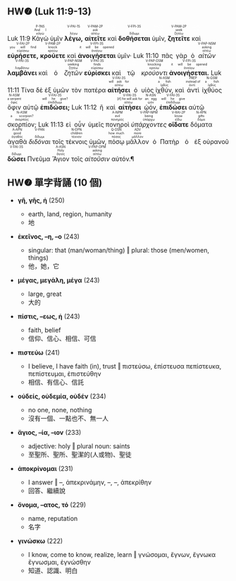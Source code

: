## HW❼ (Luk 11:9-13)
<rt>Luk 11:9</rt> <RUBY><ruby><ruby>Κἀγὼ<rt>κἀγώ</rt></ruby><rt>And I</rt></ruby><rt>P-1NS</rt></RUBY> <RUBY><ruby><ruby>ὑμῖν<rt><font color='white'>σύ</rt></ruby><rt>to you</rt></ruby><rt>P-2DP</rt></RUBY></font> <RUBY><ruby><ruby><strong>λέγω,</strong><rt>λέγω</rt></ruby><rt><font color='white'>say</font></rt></ruby><rt>V-PAI-1S</rt></RUBY> <RUBY><ruby><ruby><strong>αἰτεῖτε</strong><rt>αἰτέω</rt></ruby><rt>ask</rt></ruby><rt>V-PAM-2P</rt></RUBY> <RUBY><ruby><ruby>καὶ<rt><font color='white'>καί</rt></ruby><rt>and</rt></ruby><rt>CONJ</rt></RUBY></font> <RUBY><ruby><ruby><strong>δοθήσεται</strong><rt>δίδωμι</rt></ruby><rt><font color='white'>it will be given</font></rt></ruby><rt>V-FPI-3S</rt></RUBY> <RUBY><ruby><ruby>ὑμῖν,<rt><font color='white'>σύ</rt></ruby><rt>to you</rt></ruby><rt>P-2DP</rt></RUBY></font> <RUBY><ruby><ruby><strong>ζητεῖτε</strong><rt>ζητέω</rt></ruby><rt>seek</rt></ruby><rt>V-PAM-2P</rt></RUBY> <RUBY><ruby><ruby>καὶ<rt><font color='white'>καί</rt></ruby><rt>and</rt></ruby><rt>CONJ</rt></RUBY></font> <RUBY><ruby><ruby><strong>εὑρήσετε,</strong><rt>εὑρίσκω</rt></ruby><rt>you will find</rt></ruby><rt>V-FAI-2P</rt></RUBY> <RUBY><ruby><ruby><strong>κρούετε</strong><rt>κρούω</rt></ruby><rt>knock</rt></ruby><rt>V-PAM-2P</rt></RUBY> <RUBY><ruby><ruby>καὶ<rt><font color='white'>καί</rt></ruby><rt>and</rt></ruby><rt>CONJ</rt></RUBY></font> <RUBY><ruby><ruby><strong>ἀνοιγήσεται</strong><rt>ἀνοίγω</rt></ruby><rt>it will be opened</rt></ruby><rt>V-FPI-3S</rt></RUBY> <RUBY><ruby><ruby>ὑμῖν·<rt><font color='white'>σύ</rt></ruby><rt>to you</rt></ruby><rt>P-2DP</rt></RUBY></font> <rt>Luk 11:10</rt> <RUBY><ruby><ruby>πᾶς<rt><font color='white'>πᾶς</rt></ruby><rt>Everyone</rt></ruby><rt>A-NSM</rt></RUBY></font> <RUBY><ruby><ruby>γὰρ<rt><font color='white'>γάρ</rt></ruby><rt>for</rt></ruby><rt>CONJ</rt></RUBY></font> <RUBY><ruby><ruby>ὁ<rt><font color='white'>ὁ</rt></ruby><rt>-</rt></ruby><rt>T-NSM</rt></RUBY></font> <RUBY><ruby><ruby><em>αἰτῶν</em><rt>αἰτέω</rt></ruby><rt>asking</rt></ruby><rt>V-PAP-NSM</rt></RUBY> <RUBY><ruby><ruby><strong>λαμβάνει</strong><rt>λαμβάνω</rt></ruby><rt><font color='white'>receives</font></rt></ruby><rt>V-PAI-3S</rt></RUBY> <RUBY><ruby><ruby>καὶ<rt><font color='white'>καί</rt></ruby><rt>and</rt></ruby><rt>CONJ</rt></RUBY></font> <RUBY><ruby><ruby>ὁ<rt><font color='white'>ὁ</rt></ruby><rt>the [one]</rt></ruby><rt>T-NSM</rt></RUBY></font> <RUBY><ruby><ruby><em>ζητῶν</em><rt>ζητέω</rt></ruby><rt>seeking</rt></ruby><rt>V-PAP-NSM</rt></RUBY> <RUBY><ruby><ruby><strong>εὑρίσκει</strong><rt>εὑρίσκω</rt></ruby><rt>finds</rt></ruby><rt>V-PAI-3S</rt></RUBY> <RUBY><ruby><ruby>καὶ<rt><font color='white'>καί</rt></ruby><rt>and</rt></ruby><rt>CONJ</rt></RUBY></font> <RUBY><ruby><ruby>τῷ<rt><font color='white'>ὁ</rt></ruby><rt>to the [one]</rt></ruby><rt>T-DSM</rt></RUBY></font> <RUBY><ruby><ruby><em>κρούοντι</em><rt>κρούω</rt></ruby><rt>knocking</rt></ruby><rt>V-PAP-DSM</rt></RUBY> <RUBY><ruby><ruby><strong>ἀνοιγήσεται.</strong><rt>ἀνοίγω</rt></ruby><rt>it will be opened</rt></ruby><rt>V-FPI-3S</rt></RUBY> <rt>Luk 11:11</rt> <RUBY><ruby><ruby>Τίνα<rt><font color='white'>τίς</rt></ruby><rt>Which</rt></ruby><rt>I-ASM</rt></RUBY></font> <RUBY><ruby><ruby>δὲ<rt><font color='white'>δέ</rt></ruby><rt>now</rt></ruby><rt>CONJ</rt></RUBY></font> <RUBY><ruby><ruby>ἐξ<rt><font color='white'>ἐκ</rt></ruby><rt>of</rt></ruby><rt>PREP</rt></RUBY></font> <RUBY><ruby><ruby>ὑμῶν<rt><font color='white'>σύ</rt></ruby><rt>you</rt></ruby><rt>P-2GP</rt></RUBY></font> <RUBY><ruby><ruby>τὸν<rt><font color='white'>ὁ</rt></ruby><rt>who [is]</rt></ruby><rt>T-ASM</rt></RUBY></font> <RUBY><ruby><ruby>πατέρα<rt><font color='white'>πατήρ</rt></ruby><rt>a father</rt></ruby><rt>N-ASM</rt></RUBY></font> <RUBY><ruby><ruby><strong>αἰτήσει</strong><rt>αἰτέω</rt></ruby><rt>will ask for</rt></ruby><rt>V-FAI-3S</rt></RUBY> <RUBY><ruby><ruby>ὁ<rt><font color='white'>ὁ</rt></ruby><rt>the</rt></ruby><rt>T-NSM</rt></RUBY></font> <RUBY><ruby><ruby>υἱὸς<rt><font color='white'>υἱός</rt></ruby><rt>son</rt></ruby><rt>N-NSM</rt></RUBY></font> <RUBY><ruby><ruby>ἰχθύν,<rt>ἰχθύς</rt></ruby><rt>a fish</rt></ruby><rt>N-ASM</rt></RUBY> <RUBY><ruby><ruby>καὶ<rt><font color='white'>καί</rt></ruby><rt>and</rt></ruby><rt>CONJ</rt></RUBY></font> <RUBY><ruby><ruby>ἀντὶ<rt>ἀντί</rt></ruby><rt>instead of</rt></ruby><rt>PREP</rt></RUBY> <RUBY><ruby><ruby>ἰχθύος<rt>ἰχθύς</rt></ruby><rt>a fish</rt></ruby><rt>N-GSM</rt></RUBY> <RUBY><ruby><ruby>ὄφιν<rt>ὄφις</rt></ruby><rt>a serpent</rt></ruby><rt>N-ASM</rt></RUBY> <RUBY><ruby><ruby>αὐτῷ<rt><font color='white'>αὐτός</rt></ruby><rt>to him</rt></ruby><rt>P-DSM</rt></RUBY></font> <RUBY><ruby><ruby><strong>ἐπιδώσει;</strong><rt>ἐπιδίδωμι</rt></ruby><rt>will he give?</rt></ruby><rt>V-FAI-3S</rt></RUBY> <rt>Luk 11:12</rt> <RUBY><ruby><ruby>ἢ<rt><font color='white'>ἤ</rt></ruby><rt>Or</rt></ruby><rt>CONJ</rt></RUBY></font> <RUBY><ruby><ruby>καὶ<rt><font color='white'>καί</rt></ruby><rt>also</rt></ruby><rt>CONJ</rt></RUBY></font> <RUBY><ruby><ruby><strong>αἰτήσει</strong><rt>αἰτέω</rt></ruby><rt>[if] he will ask for</rt></ruby><rt>V-FAI-3S</rt></RUBY> <RUBY><ruby><ruby>ᾠόν,<rt>ᾠόν</rt></ruby><rt>an egg</rt></ruby><rt>N-ASN</rt></RUBY> <RUBY><ruby><ruby><strong>ἐπιδώσει</strong><rt>ἐπιδίδωμι</rt></ruby><rt>will he give</rt></ruby><rt>V-FAI-3S</rt></RUBY> <RUBY><ruby><ruby>αὐτῷ<rt><font color='white'>αὐτός</rt></ruby><rt>to him</rt></ruby><rt>P-DSM</rt></RUBY></font> <RUBY><ruby><ruby>σκορπίον;<rt>σκορπίος</rt></ruby><rt>a scorpion?</rt></ruby><rt>N-ASM</rt></RUBY> <rt>Luk 11:13</rt> <RUBY><ruby><ruby>εἰ<rt><font color='white'>εἰ</rt></ruby><rt>If</rt></ruby><rt>CONJ</rt></RUBY></font> <RUBY><ruby><ruby>οὖν<rt><font color='white'>οὖν</rt></ruby><rt>therefore</rt></ruby><rt>CONJ</rt></RUBY></font> <RUBY><ruby><ruby>ὑμεῖς<rt><font color='white'>σύ</rt></ruby><rt>you</rt></ruby><rt>P-2NP</rt></RUBY></font> <RUBY><ruby><ruby>πονηροὶ<rt>πονηρός</rt></ruby><rt>evil</rt></ruby><rt>A-NPM</rt></RUBY> <RUBY><ruby><ruby><em>ὑπάρχοντες</em><rt>ὑπάρχω</rt></ruby><rt>being</rt></ruby><rt>V-PAP-NPM</rt></RUBY> <RUBY><ruby><ruby><strong>οἴδατε</strong><rt>εἴδω</rt></ruby><rt>know</rt></ruby><rt>V-RAI-2P</rt></RUBY> <RUBY><ruby><ruby>δόματα<rt>δόμα</rt></ruby><rt>gifts</rt></ruby><rt>N-APN</rt></RUBY> <RUBY><ruby><ruby>ἀγαθὰ<rt>ἀγαθός</rt></ruby><rt>good</rt></ruby><rt>A-APN</rt></RUBY> <RUBY><ruby><ruby><em>διδόναι</em><rt>δίδωμι</rt></ruby><rt><font color='white'>to give</font></rt></ruby><rt>V-PAN</rt></RUBY> <RUBY><ruby><ruby>τοῖς<rt><font color='white'>ὁ</rt></ruby><rt>to the</rt></ruby><rt>T-DPN</rt></RUBY></font> <RUBY><ruby><ruby>τέκνοις<rt>τέκνον</rt></ruby><rt>children</rt></ruby><rt>N-DPN</rt></RUBY> <RUBY><ruby><ruby>ὑμῶν,<rt><font color='white'>σύ</rt></ruby><rt>of you</rt></ruby><rt>P-2GP</rt></RUBY></font> <RUBY><ruby><ruby>πόσῳ<rt>πόσος</rt></ruby><rt>how much</rt></ruby><rt>Q-DSN</rt></RUBY> <RUBY><ruby><ruby>μᾶλλον<rt>μᾶλλον</rt></ruby><rt>more</rt></ruby><rt>ADV</rt></RUBY> <RUBY><ruby><ruby>ὁ<rt><font color='white'>ὁ</rt></ruby><rt>the</rt></ruby><rt>T-NSM</rt></RUBY></font> <RUBY><ruby><ruby>Πατὴρ<rt><font color='white'>πατήρ</rt></ruby><rt>Father</rt></ruby><rt>N-NSM</rt></RUBY></font> <RUBY><ruby><ruby>ὁ<rt><font color='white'>ὁ</rt></ruby><rt>who [is]</rt></ruby><rt>T-NSM</rt></RUBY></font> <RUBY><ruby><ruby>ἐξ<rt><font color='white'>ἐκ</rt></ruby><rt>in</rt></ruby><rt>PREP</rt></RUBY></font> <RUBY><ruby><ruby>οὐρανοῦ<rt><font color='white'>οὐρανός</rt></ruby><rt>heaven</rt></ruby><rt>N-GSM</rt></RUBY></font> <RUBY><ruby><ruby><strong>δώσει</strong><rt>δίδωμι</rt></ruby><rt><font color='white'>will give</font></rt></ruby><rt>V-FAI-3S</rt></RUBY> <RUBY><ruby><ruby>Πνεῦμα<rt><font color='white'>πνεῦμα</rt></ruby><rt>[the] Spirit</rt></ruby><rt>N-ASN</rt></RUBY></font> <RUBY><ruby><ruby>Ἅγιον<rt>ἅγιος</rt></ruby><rt>Holy</rt></ruby><rt>A-ASN</rt></RUBY> <RUBY><ruby><ruby>τοῖς<rt><font color='white'>ὁ</rt></ruby><rt>to those</rt></ruby><rt>T-DPM</rt></RUBY></font> <RUBY><ruby><ruby><em>αἰτοῦσιν</em><rt>αἰτέω</rt></ruby><rt>asking</rt></ruby><rt>V-PAP-DPM</rt></RUBY> <RUBY><ruby><ruby>αὐτόν.¶<rt><font color='white'>αὐτός</rt></ruby><rt>Him!</rt></ruby><rt>P-ASM</rt></RUBY></font>

<div style='page-break-after: always;'></div>


## HW❼ 單字背誦 (10 個)
- **γῆ, γῆς, ἡ** (250)
	- earth, land, region, humanity
	- 地

- **ἐκεῖνος, –η, –ο** (243)
	- singular: that (man/woman/thing) ‖ plural: those (men/women, things)
	- 他，她，它

- **μέγας, μεγάλη, μέγα** (243)
	- large, great
	- 大的

- **πίστις, –εως, ἡ** (243)
	- faith, belief
	- 信仰、信心、相信、可信

- **πιστεύω** (241)
	- I believe, I have faith (in), trust ‖ πιστεύσω, ἐπίστευσα πεπίστευκα, πεπίστευμαι, ἐπιστεύθην
	- 相信、有信心、信託

- **οὐδείς, οὐδεμία, οὐδέν** (234)
	- no one, none, nothing
	- 沒有一個、一點也不、無一人

- **ἅγιος, –ία, –ιον** (233)
	- adjective: holy ‖ plural noun: saints
	- 至聖所、聖所、聖潔的(人或物)、聖徒

- **ἀποκρίνομαι** (231)
	- I answer ‖ –, ἀπεκρινάμην, –, –, ἀπεκρίθην
	- 回答、繼續說

- **ὄνομα, –ατος, τό** (229)
	- name, reputation
	- 名字

- **γινώσκω** (222)
	- I know, come to know, realize, learn ‖ γνώσομαι, ἔγνων, ἔγνωκα ἔγνωσμαι, ἐγνώσθην
	- 知道、認識、明白